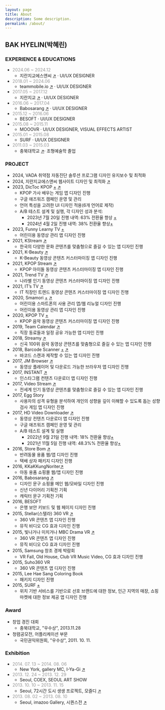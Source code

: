 ```yaml
---
layout: page
title: About
description: Some description.
permalink: /about/
---
```


<!-- <img itemprop="image" class="img-rounded" src="#" alt="jamy"> -->
## BAK HYELIN(박혜린) 

### EXPERIENCE & EDUCATIONS
+ <span style="color: #969696;"> 2024.06 ~ 2024.12 </span>
  + 지란지교에스앤씨 <a href="https://www.jiransnc.com" target="_blank">↗</a> · UI/UX DESIGNER
+ <span style="color: #969696;"> 2018.01 ~ 2024.06 </span>
  + teammobile.io <a href="https://www.teammobile.io/" target="_blank">↗</a> · UI/UX DESIGNER
+ <span style="color: #969696;"> 2017.05 ~ 2017.12 </span>
  + 지란지교 <a href="https://www.jiran.com/" target="_blank">↗</a> · UI/UX DESIGNER
+ <span style="color: #969696;">2016.06 ~ 2017.04</span>
  + Babosarang <a href="http://www.babosarang.co.kr/" target="_blank">↗</a> · UI/UX DESIGNER
+ <span style="color: #969696;">2015.12 ~ 2016.06</span>
  + BESOFT · UI/UX DESIGNER
+ <span style="color: #969696;">2015.08 ~ 2015.11</span>
  + MOOOVR · UI/UX DESIGNER, VISUAL EFFECTS ARTIST
+ <span style="color: #969696;">2015.01 ~ 2015.08</span>
  + SURF · UI/UX DESIGNER
+ <span style="color: #969696;">2011.03 ~ 2015.03</span>
  + 충북대학교 <a href="https://www.cbnu.ac.kr/www/index.do" target="_blank">↗</a>· 조형예술학 졸업

### PROJECT
+ 2024, VADA 취약점 자동진단 솔루션 프로그램 디자인 유지보수 및 최적화 
+ 2024, 지란지교에스앤씨 웹사이트 디자인 및 최적화 <a href="https://www.jiransnc.com" target="_blank">↗</a>
+ 2023, DicToc KPOP [+](../kpoplyricsgame/) <a href="https://play.google.com/store/search?q=dictoc&c=apps" target="_blank">↗</a>
  + KPOP 가사 배우는 게임 앱 디자인 진행
  + 구글 애즈워즈 캠페인 운영 및 관리
  + 언어 특성을 고려한 UI 디자인 적용(6개 언어로 제작)
  + A/B 테스트 설계 및 실행, 각 디자인 성과 분석:
    + 2023년 7월 20일 진행 내역: 63% 전환율 향상 [+](,./ab-kpoplyricsgame-230724/) 
    + 2024년 4월 2일 진행 내역: 38% 전환율 향상[+](../ab-kpoplyricsgame-240402/)
+ 2023, Funny Learny TV [+](../funnylearnytv/) 
  + 어린이용 동영상 관리 앱 디자인 진행
+ 2021, KStream <a href="https://play.google.com/store/apps/details?id=io.tm.k.stream" target="_blank">↗</a>
  + 한국의 다양한 문화 콘텐츠를 맞춤형으로 즐길 수 있는 앱 디자인 진행
+ 2021, K-Beauty <a href="https://play.google.com/store/apps/details?id=io.tm.kbeauty.tv" target="_blank">↗</a>
  + K-Beauty 동영상 콘텐츠 커스터마이징 앱 디자인 진행
+ 2021, KPOP Stream <a href="https://play.google.com/store/apps/details?id=io.tm.kpop.stream" target="_blank">↗</a>
  + KPOP 아이돌 동영상 콘텐츠 커스터마이징 앱 디자인 진행
+ 2021, Trend TV <a href="https://play.google.com/store/apps/details?id=io.tm.stream.in" target="_blank">↗</a>
  + 나라별 인기 동영상 콘텐츠 커스터마이징 앱 디자인 진행
+ 2021, IT’s TV <a href="https://play.google.com/store/apps/details?id=io.tm.its.tv" target="_blank">↗</a>
  + IT 직장인 트렌드 동영상 콘텐츠 커스터마이징 앱 디자인 진행
+ 2020, Smamori [+](../kidsvideoapp/) <a href="https://smamori.jp/" target="_blank">↗</a> 
  + 어린이용 스마트폰의 사용 관리 앱/웹 리뉴얼 디자인 진행
  + 어린이용 동영상 관리 앱 디자인 진행
+ 2020, KPOP TV [+](../icon-kpop/)
  + KPOP 음악 동영상 콘텐츠 커스터마이징 앱 디자인 진행
+ 2019, Team Calendar <a href="https://play.google.com/store/apps/details?id=io.jmobile.tm.calendar" target="_blank">↗</a>
  + 직장 동료들과 일정 공유 가능한 앱 디자인 진행
+ 2018, Streamy <a href="https://play.google.com/store/apps/details?id=com.fms.streamy" target="_blank">↗</a>
  + 신곡 100위 음악 동영상 콘텐츠를 맞춤형으로 즐길 수 있는 앱 디자인 진행
+ 2018, Barcode Scanner [+](../barcode_scanner/) [↗](https://play.google.com/store/apps/details?id=io.jmobile.jmscanner)
  + 바코드 스캔과 제작할 수 있는 앱 디자인 진행 
+ 2017, JM Browser <a href="https://play.google.com/store/apps/details?id=io.jmobile.browser" target="_blank">↗</a>
  + 동영상 플레이어 및 다운로드 가능한 브라우저 앱 디자인 진행
+ 2017, INSTANT <a href="https://play.google.com/store/apps/details?id=io.jmobile.instant" target="_blank">↗</a>
  + 인스타그램 컨텐츠 다운로더 앱 디자인 진행
+ 2017, Video Stream <a href="https://play.google.com/store/apps/details?id=io.jmobile.video.browser" target="_blank">↗</a>
  + 전세계 인기 동영상 콘텐츠를 맞춤형으로 즐길 수 있는 앱 디자인 진행
+ 2017, Egg Story
  + 사용자의 성격 유형을 분석하여 개인의 성향을 깊이 이해할 수 있도록 돕는 성향 검사 게임 앱 디자인 진행
+ 2017, HD Video Downloader <a href="https://play.google.com/store/apps/details?id=com.ne.hdv">↗</a>
  + 동영상 컨텐츠 다운로더 앱 디자인 진행
  + 구글 애즈워즈 캠페인 운영 및 관리
  + A/B 테스트 설계 및 실행
    + 2022년 9월 21일 진행 내역: 18% 전환율 향상[+](../ab-hdvd-220921/)
    + 2021년 11월 5일 진행 내역: 48.3%% 전환율 향상[+](../ab-hdvd-211105/)
+ 2016, Store Bom <a href="https://store.bom.co.kr/" target="_blank">↗</a>
  + 반려동물 용품 웹/앱 디자인 진행
  + 택배 상자 패키지 디자인 진행
+ 2016, KKaKKungNoriter<a href="http://kkakkungnoriter.com/" target="_blank">↗</a>
  + 아동 용품 쇼핑몰 웹/앱 디자인 진행
+ 2016, Babosarang <a href="https://www.babosarang.co.kr/" target="_blank">↗</a>
  + 디자인 문구 쇼핑몰 메인 웹/모바일 디자인 진행
  + 신년 다이어리 기획전 기획
  + 캐릭터 문구 기획전 기획
+ 2016, BESOFT
  + 은행 보안 키보드 및 웹 페이지 디자인 진행
+ 2015, Stellar(스텔라) 360 VR [↗](https://www.youtube.com/watch?v=gvORWNSsGak)
  + 360 VR 콘텐츠 앱 디자인 진행
  + 뮤직 비디오 CG 효과 디자인 진행
+ 2015, 빛나거나 미치거나 MBC Drama VR [↗](https://www.youtube.com/watch?v=7Eo8ddIhUnE)
  + 360 VR 콘텐츠 앱 디자인 진행
  + 뮤직 비디오 CG 효과 디자인 진행
+ 2015, Samsung 창조 경제 박람회
  + VR Fall, Old House, Club VR Music Video, CG 효과 디자인 진행
+ 2015, Suho360 VR
  + 360 VR 콘텐츠 앱 디자인 진행
+ 2015, Lee Hae Sang Coloring Book
  + 패키지 디자인 진행
+ 2015, SURF [+](../marshmello/)
  + 위치 기반 서비스를 기반으로 선호 브랜드에 대한 정보, 인근 지역의 매장, 쇼핑마켓에 대한 정보 제공 앱 디자인 진행

### Award
- 창업 경진 대회
  - 충북대학교, "우수상", 2013.11.28
- 청렴공모전, 어플리케이션 부문
  - 국민권익위원회, "우수상", 2011. 10. 11.

### Exhibition
+ <span style="color: #969696;">2014. 07. 13 ~ 2014. 08. 06</span>
  + New York, gallery MC, I-Ya-Gi <a href="http://www.gallerymc.org/h/i-ya-gi-that-connote-you-and-me/" target="_blank">↗</a>
+ <span style="color: #969696;">2013. 12. 24 ~ 2013. 12. 29</span>
  + Seoul, COEX, SEOUL ART SHOW
+ <span style="color: #969696;">2013. 10. 10 ~ 2013. 11. 15</span>
  + Seoul, 72시간 도시 생생 프로젝트, 모즐디 <a href="https://www.lafent.com/inews/news_view.html?news_id=110411" target="_blank">↗</a>
+ <span style="color: #969696;">2013. 08. 02 ~ 2013. 08. 10</span>
  + Seoul, imazoo Gallery, 시퀀스전 <a href="http://www.imazoo.com/index.htm" target="_blank">↗</a>

